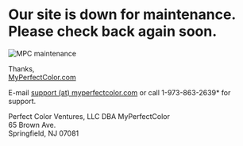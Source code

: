 Our site is down for maintenance. Please check back again soon.
===============================================================

![MPC maintenance](/repositories/images/Site-Outage-MPC.jpg)

Thanks,  
[MyPerfectColor.com](https://www.myperfectcolor.com/)  
  

E-mail [support (at) myperfectcolor.com](https://www.myperfectcolor.com/cdn-cgi/l/email-protection#493a3c3939263b3d092430392c3b2f2c2a3d2a2625263b672a2624763a3c2b232c2a3d740a26273d282a3d6c7b792f3b26246c7b790430192c3b2f2c2a3d0a2625263b672a2624) or call 1-973-863-2639\* for support.

  
  

Perfect Color Ventures, LLC DBA MyPerfectColor  
65 Brown Ave.  
Springfield, NJ 07081